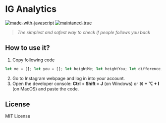 # IG Analytics
[![made-with-javascript](https://img.shields.io/badge/made_with-javasript-goldenrod
)](https://www.javascript.com)
[![maintaned-true](https://img.shields.io/badge/maintaned-true-seagreen
)](https://github.com/roma-marshall)
>_The simplest and safest  way to check if people follows you back_


##  How to use it?
1. Copy following code
   
```js
let me = []; let you = []; let heightMe; let heightYou; let difference; let username = window.location.href.slice(25); let meCount = Number(document.querySelector(`[href="${username}following/"] span`).textContent); let youCount = Number(document.querySelector(`[href="${username}followers/"] span`).textContent); const getFollowing = () => { document.querySelector(`[href="${username}following/"]`).click(); setTimeout(() => { document.querySelector('._aano div div').setAttribute('id', 'me'); const meTimer = setInterval(() => { if (document.querySelector('#me')) { heightMe = document.querySelector('#me').scrollHeight; document.querySelector('#me').scrollIntoView({block: 'end'}); if (heightMe === document.querySelector('#me').scrollHeight) { document.querySelectorAll('#me div a[role="link"] span').forEach((element, i) => { me[i] = element.textContent; }); if (me.length === meCount) { getFollowers(); clearInterval(meTimer); } } } }, 1500); }, 5000); }; const getFollowers = () => { document.querySelector(`[href="${username}followers/"]`).click(); setTimeout(() => { document.querySelector('._aano div div').setAttribute('id', 'you'); const youTimer = setInterval(() => { if (document.querySelector('#you')) { heightYou = document.querySelector('#you').scrollHeight; document.querySelector('#you').scrollIntoView({block: 'end'}); if (heightYou === document.querySelector('#you').scrollHeight) { document.querySelectorAll('#you div a[role="link"] span').forEach((element, i) => { you[i] = element.textContent; }); if (you.length === youCount) { getDifference(); clearInterval(youTimer); } } } }, 1500); }, 5000); }; const getDifference = () => { difference = me.filter(x => you.indexOf(x) === -1); console.log(difference); }; getFollowing();
```

2. Go to Instagram webpage and log in into your account.
3. Open the developer console: **Ctrl + Shift + J** (on Windows) or **⌘ + ⌥ + I** (on MacOS) and paste the code.

## License
MIT License
